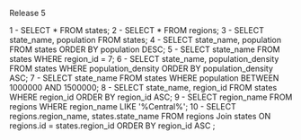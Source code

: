 Release 5

1 - SELECT * FROM states;
2 - SELECT * FROM regions;
3 - SELECT state_name, population FROM states;
4 - SELECT state_name, population FROM states ORDER BY population DESC;
5 - SELECT state_name FROM states WHERE region_id = 7;
6 - SELECT state_name, population_density FROM states WHERE population_density ORDER BY population_density ASC;
7 -  SELECT state_name FROM states WHERE population BETWEEN 1000000 AND 1500000;
8 - SELECT state_name, region_id FROM states WHERE region_id ORDER BY region_id ASC;
9 - SELECT region_name FROM regions WHERE region_name LIKE '%Central%';
10 - SELECT regions.region_name, states.state_name FROM regions Join states ON regions.id = states.region_id ORDER BY region_id ASC ;


<!-- 
What are databases for?
	-Storing information.
What is a one-to-many relationship?
	-A situation where one object/thing contains many other sub things. like a house with multiple rooms. or a pomegranate and seeds. Or an album and its songs. 
What is a primary key? What is a foreign key? How can you determine which is which?
	- Primary key is the unique identifying aspect of an item in a table. Foreign keys are keys from other tables that are used to link or connect tables. BY convention primary keys are usually the first column. Naming is also usually indicative.
How can you select information out of a SQL database? 
	- SELECT FROM table ... in many many combos of ways
What are some general guidelines for that?
	- capital letters for the commands/clauses lowercase for the sources.-->